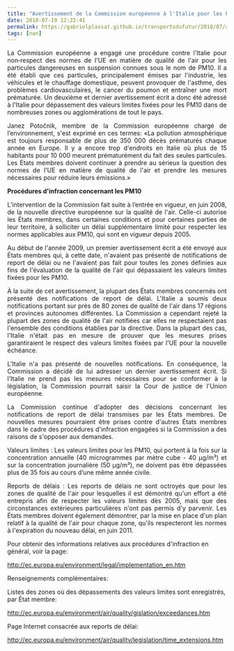 ```yaml
---
title: "Avertissement de la Commission européenne à l'Italie pour les PM"
date: 2010-07-19 12:22:41
permalink: https://gabrielplassat.github.io/transportsdufutur/2010/07/avertissement-de-la-commission-europeenne-a-litalie-pour-les-pm.html
tags: [nan]
---
```


<p align="justify" class="A_Standard__34__20_Chapeau"><span class="A__T4">La Commission européenne a engagé une procédure contre l'Italie pour non</span><span class="A__T4">‑respect des normes de l'UE en matière de qualité de l'air pour les particules dangereuses en suspension connues sous le nom de PM</span><span class="A__T6">10</span><span class="A__T4">. Il a été établi que ces particules, principalement émises par l'industrie, les véhicules et le chauffage domestique, peuvent provoquer de l'asthme, des problèmes cardiovasculaires, le cancer du poumon et entraîner une mort prématurée. Un deuxième et dernier avertissement écrit a donc été adressé à l'Italie pour dépassement des valeurs limites fixées pour les PM</span><span class="A__T6">10</span><span class="A__T4"> dans de nombreuses zones ou agglomérations de tout le pays. </span></p> <p align="justify" class="A___35__20_Normal"><span class="A__T1">Janez Potočnik, membre de la Commission européenne chargé de l’environnement, s'est exprimé en ces termes:</span><span class="A__T7"> «La pollution atmosphérique est toujours responsable de plus de 350 000 décès prématurés chaque année en Europe. Il y a encore trop d'endroits en Italie où plus de 15 habitants pour 10 000 meurent prématurément du fait des seules particules. Les États membres doivent continuer à prendre au sérieux la question des normes de l'UE en matière de qualité de l'air et prendre les mesures nécessaires pour réduire leurs émissions.»</span></p> <p align="justify" class="A___35__20_Normal"><span class="A__T7"> </span></p>  <!--more-->  <p align="justify" class="A_Standard_Sous-titre_20_1"><strong><span class="A__T1">Procédures d'infraction concernant les PM</span><span class="A__T5">10</span></strong><span class="A__T1"> </span></p> <p align="justify" class="A___35__20_Normal"><span class="A__T1">L’intervention de la Commission fait suite à l’entrée en vigueur, en juin 2008, de la nouvelle directive européenne sur la qualité de l'air</span><span class="A__T1">. Celle-ci autorise les États membres, dans certaines conditions et pour certaines parties de leur territoire, à solliciter un délai supplémentaire limité pour respecter les normes applicables aux PM</span><span class="A__T5">10</span><span class="A__T1">, qui sont en vigueur depuis 2005. </span></p> <p align="justify" class="A___35__20_Normal"><span class="A__T1">Au début de l'année 2009, un premier avertissement écrit a été envoyé aux États membres qui, à cette date, n'avaient pas présenté de notifications de report de délai ou ne l'avaient pas fait pour toutes les zones définies aux fins de l'évaluation de la qualité de l'air qui dépassaient les valeurs limites fixées pour les PM</span><span class="A__T5">10</span><span class="A__T1">.</span></p> <p align="justify" class="A__35__20_Normal_P5"><span class="A__T1">À la suite de cet avertissement, la plupart des États membres concernés ont présenté des notifications de report de délai.</span><span class="A__T1"> L'Italie a soumis deux notifications portant sur près de 80 zones de qualité de l'air dans 17 régions et provinces autonomes différentes. La Commission a cependant rejeté la plupart des zones de qualité de l'air notifiées car elles ne respectaient pas l'ensemble des conditions établies par la directive</span><span class="A__T1">.</span><span class="A__T9"> </span><span class="A__T1">Dans la plupart des cas, l'Italie n'était pas en mesure de prouver que les mesures prises garantiraient le respect des valeurs limites fixées par l'UE pour la nouvelle échéance.</span></p> <p align="justify" class="A___35__20_Normal"><span class="A__T1">L'Italie n'a pas présenté de nouvelles notifications. En conséquence, la Commission a décidé de lui adresser un dernier avertissement écrit. Si l'Italie ne prend pas les mesures nécessaires pour se conformer à la législation, la Commission pourrait saisir la Cour de justice de l'Union européenne.</span></p> <p align="justify" class="A___35__20_Normal"><span class="A__T1">La Commission continue d'adopter des décisions concernant les notifications de report de délai transmises par les États membres. De nouvelles mesures pourraient être prises contre d'autres États membres dans le cadre des procédures d'infraction engagées si la Commission a des raisons de s'opposer aux demandes.</span></p> <p align="justify" class="A_Sous-titre_20_1_P9">Valeurs limites : <span class="A__T1">Les valeurs limites pour les PM</span><span class="A__T5">10</span><span class="A__T1">, qui portent à la fois sur la concentration annuelle (40 microgrammes par mètre cube - 40 µg/m³) et sur la concentration journalière (50 µg/m³), ne doivent pas être dépassées plus de 35 fois au cours d’une même année civile</span><span class="A__T1">. </span></p> <p align="justify" class="A_Sous-titre_20_1_P9">Reports de délais : <span class="A__T1">Les reports de délais ne sont octroyés que pour les zones de qualité de l'air pour lesquelles il est démontré qu'un effort a été entrepris afin de respecter les valeurs limites dès 2005, mais que des circonstances extérieures particulières n'ont pas permis d'y parvenir. Les États membres doivent également démontrer, par la mise en place d'un plan relatif à la qualité de l'air pour chaque zone, qu'ils respecteront les normes à l'expiration du nouveau délai, en juin 2011.</span></p> <p class="A__35__20_Normal_P7">Pour obtenir des informations relatives aux procédures d'infraction en général, voir la page:</p> <p class="A__35__20_Normal_P6"><a href="http://ec.europa.eu/environment/legal/implementation_en.htm"><span>http://ec.europa.eu/environment/legal/implementation_en.htm</span></a></p> <p class="A_Sous-titre_20_1_P9">Renseignements complémentaires:</p> <p class="A__35__20_Normal_P4">Listes des zones où des dépassements des valeurs limites sont enregistrés, par État membre:</p> <p class="A___35__20_Normal"><a href="http://ec.europa.eu/environment/air/quality/legislation/exceedances.htm"><span><span class="A__T1">http://ec.europa.eu/environment/air/quality/gislation/exceedances.htm</span></span></a></p> <p class="A__35__20_Normal_P4">Page Internet consacrée aux reports de délai:</p> <p class="A___35__20_Normal"><a href="http://ec.europa.eu/environment/air/quality/legislation/time_extensions.htm"><span><span class="A__T1">http://ec.europa.eu/environment/air/quality/legislation/time_extensions.htm</span></span></a></p> <p class="A___35__20_Normal"> </p>
